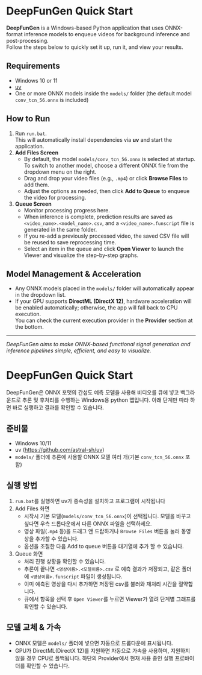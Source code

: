 # DeepFunGen Quick Start

**DeepFunGen** is a Windows-based Python application that uses ONNX-format inference models to enqueue videos for background inference and post-processing.  
Follow the steps below to quickly set it up, run it, and view your results.

## Requirements
- Windows 10 or 11  
- [uv](https://github.com/astral-sh/uv)  
- One or more ONNX models inside the `models/` folder (the default model `conv_tcn_56.onnx` is included)

## How to Run
1. Run `run.bat`.  
   This will automatically install dependencies via **uv** and start the application.
2. **Add Files Screen**
   - By default, the model `models/conv_tcn_56.onnx` is selected at startup.  
     To switch to another model, choose a different ONNX file from the dropdown menu on the right.
   - Drag and drop your video files (e.g., `.mp4`) or click **Browse Files** to add them.
   - Adjust the options as needed, then click **Add to Queue** to enqueue the video for processing.
3. **Queue Screen**
   - Monitor processing progress here.
   - When inference is complete, prediction results are saved as `<video_name>.<model_name>.csv`, and a `<video_name>.funscript` file is generated in the same folder.
   - If you re-add a previously processed video, the saved CSV file will be reused to save reprocessing time.
   - Select an item in the queue and click **Open Viewer** to launch the Viewer and visualize the step-by-step graphs.

## Model Management & Acceleration
- Any ONNX models placed in the `models/` folder will automatically appear in the dropdown list.
- If your GPU supports **DirectML (DirectX 12)**, hardware acceleration will be enabled automatically; otherwise, the app will fall back to CPU execution.  
  You can check the current execution provider in the **Provider** section at the bottom.

---

_DeepFunGen aims to make ONNX-based functional signal generation and inference pipelines simple, efficient, and easy to visualize._


# DeepFunGen Quick Start

DeepFunGen은 ONNX 포맷의 간섭도 예측 모델을 사용해 비디오를 큐에 넣고 백그라운드로 추론 및 후처리를 수행하는 Windows용 python 앱입니다. 아래 단계만 따라 하면 바로 실행하고 결과를 확인할 수 있습니다.

## 준비물
- Windows 10/11
- uv (https://github.com/astral-sh/uv)
- `models/` 폴더에 추론에 사용할 ONNX 모델 여러 개(기본 `conv_tcn_56.onnx` 포함)

## 실행 방법
1. `run.bat`를 실행하면 uv가 종속성을 설치하고 프로그램이 시작됩니다
2. Add Files 화면
   - 시작시 기본 모델(`models/conv_tcn_56.onnx`)이 선택됩니다. 모델을 바꾸고 싶다면 우측 드롭다운에서 다른 ONNX 파일을 선택하세요.
   - 영상 파일(`.mp4` 등)을 드래그 앤 드랍하거나 `Browse Files` 버튼을 눌러 동영상을 추가할 수 있습니다.
   - 옵션을 조절한 다음 Add to queue 버튼을 대기열에 추가 할 수 있습니다.
3. Queue 화면
   - 처리 진행 상황을 확인할 수 있습니다.
   - 추론이 끝나면 `<영상이름>.<모델이름>.csv` 로 예측 결과가 저장되고, 같은 폴더에 `<영상이름>.funscript` 파일이 생성됩니다.
   - 이미 예측된 영상을 다시 추가하면 저장된 csv를 불러와 재처리 시간을 절약합니다.
   - 큐에서 항목을 선택 후 `Open Viewer`를 누르면 Viewer가 열려 단계별 그래프를 확인할 수 있습니다.

## 모델 교체 & 가속
- ONNX 모델은 `models/` 폴더에 넣으면 자동으로 드롭다운에 표시됩니다.
- GPU가 DirectML(DirectX 12)를 지원하면 자동으로 가속을 사용하며, 지원하지 않을 경우 CPU로 폴백됩니다. 하단의 Provider에서 현재 사용 중인 실행 프로바이더를 확인할 수 있습니다.
